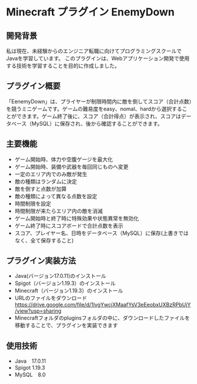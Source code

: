 # Minecraft プラグイン EnemyDown

**開発背景**
---
私は現在、未経験からのエンジニア転職に向けてプログラミングスクールでJavaを学習しています。
このプラグインは、Webアプリケーション開発で使用する技術を学習することを目的に作成しました。


**プラグイン概要**
---
「EenemyDown」は、プライヤーが制限時間内に敵を倒してスコア（合計点数）を競うミニゲームです。ゲームの難易度をeasy、nomal、hardから選択することができます。ゲーム終了後に、スコア（合計得点）が表示され、スコアはデータベース（MySQL）に保存され、後から確認することができます。




**主要機能**
---
* ゲーム開始時、体力や空腹ゲージを最大化
* ゲーム開始時、装備や武器を毎回同じものへ変更
* 一定のエリア内でのみ敵が発生
* 敵の種類はランダムに決定
* 敵を倒すと点数が加算
* 敵の種類によって異なる点数を設定
* 時間制限を設定
* 時間制限が来たらエリア内の敵を消滅
* ゲーム開始時と終了時に特殊効果や状態異常を無効化
* ゲーム終了時にスコアボードで合計点数を表示
* スコア、プレイヤー名、日時をデータベース（MySQL）に保存(上書きではなく、全て保存すること)


**プラグイン実装方法**
---
* Java(バージョン17.0.11)のインストール
* Spigot（バージョン1.19.3）のインストール
* Minecraft（バージョン1.19.3）のインストール
* URLのファイルをダウンロード
  https://drive.google.com/file/d/1lvgYwcjXMaafYsV3eEeobxUXBzRPbUjY/view?usp=sharing
* Minecraftフォルダのpluginsフォルダの中に、ダウンロードしたファイルを移動することで、プラグインを実装できます

**使用技術**
---
* Java　17.0.11
* Spigot 1.19.3
* MySQL　8.0
